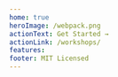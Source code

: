 ```yaml
---
home: true
heroImage: /webpack.png
actionText: Get Started →
actionLink: /workshops/
features:
footer: MIT Licensed
---
```

